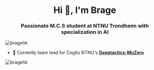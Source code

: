 <h1 align="center">Hi 👋, I'm Brage</h1>
<h3 align="center">Passionate M.C.S student at NTNU Trondheim with specialization in AI</h3>

<p align="left"> <img src="https://komarev.com/ghpvc/?username=bragehk&label=Profile%20views&color=0e75b6&style=flat" alt="bragehk" /> </p>

- 👯 Currently team lead for Cogito NTNU's [**Deeptactics-MuZero**](https://github.com/CogitoNTNU/DeepTactics-Muzero)

<p><img align="center" src="https://github-readme-stats.vercel.app/api/top-langs?username=bragehk&show_icons=true&locale=en&layout=compact" alt="bragehk" /></p>
